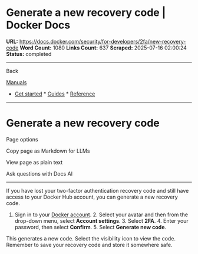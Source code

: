 # Generate a new recovery code | Docker Docs

**URL:** https://docs.docker.com/security/for-developers/2fa/new-recovery-code
**Word Count:** 1080
**Links Count:** 637
**Scraped:** 2025-07-16 02:00:24
**Status:** completed

---

Back

[Manuals](https://docs.docker.com/manuals/)

  * [Get started](https://docs.docker.com/get-started/)   * [Guides](https://docs.docker.com/guides/)   * [Reference](https://docs.docker.com/reference/)

* * *

# Generate a new recovery code

Page options

Copy page as Markdown for LLMs

View page as plain text

Ask questions with Docs AI

* * *

If you have lost your two-factor authentication recovery code and still have access to your Docker Hub account, you can generate a new recovery code.

  1. Sign in to your [Docker account](https://app.docker.com/login).   2. Select your avatar and then from the drop-down menu, select **Account settings**.   3. Select **2FA**.   4. Enter your password, then select **Confirm**.   5. Select **Generate new code**.

This generates a new code. Select the visibility icon to view the code. Remember to save your recovery code and store it somewhere safe.